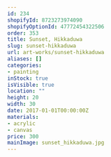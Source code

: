 ```yaml
---
id: 234
shopifyId: 8723273974090
shopifyOptionId: 47772454322506
order: 353
title: Sunset, Hikkaduwa
slug: sunset-hikkaduwa
url: art-works/sunset-hikkaduwa
aliases: []
categories:
- painting
inStock: true
isVisible: true
location: ""
height: 20
width: 30
date: 2017-01-01T00:00:00Z
materials:
- acrylic
- canvas
price: 300
mainImage: sunset_hikkaduwa.jpg
---
```

